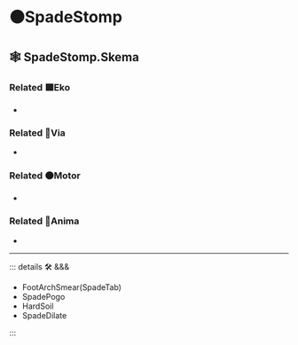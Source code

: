 # 🟠<motor>SpadeStomp</motor>

## 🕸 SpadeStomp.Skema

### Related 🟩<ekos>Eko</ekos>

-

### Related 🔻<via>Via</via>

-

### Related 🟠<motor>Motor</motor>

-

### Related 💜<anima>Anima</anima>

-

---

<!-- =================================================== -->
<!-- =================================================== -->
<!-- =================================================== -->
<!-- =================================================== -->
<!-- =================================================== -->
::: details 🛠 <dev>&&&</dev>

- FootArchSmear(SpadeTab)
- SpadePogo
- HardSoil
- SpadeDilate

:::
